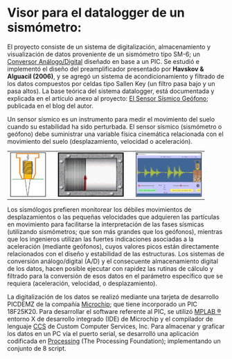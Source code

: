 # Visor para el datalogger de un sismómetro:

El proyecto consiste de un sistema de digitalización, almacenamiento y visualización de datos proveniente de un sismómetro tipo SM-6; un [Conversor Análogo/Digital](https://github.com/rommeljose/Conversor-A-D) diseñado en base a un PIC. Se estudió e implementó el diseño del preamplificador presentado por **Havskov & Alguacil (2006)**, y se agregó un sistema de acondicionamiento y filtrado de los datos compuestos por celdas tipo Sallen Key (un filtro pasa bajo y un pasa altos). La base teórica del sistema datalogger, está documentada y explicada en el artículo anexo al proyecto: [El Sensor Sísmico Geófono](http://tecnologiacumanesa.blogspot.com/2015/05/el-sensor-sismico-geofono.html); publicada en el blog del autor.

Un sensor sísmico es un instrumento para medir el movimiento del suelo cuando su estabilidad ha sido perturbada. El sensor sísmico (sismómetro o geófono) debe suministrar una variable física cinemática relacionada con el movimiento del suelo (desplazamiento, velocidad o aceleración).

<table class="default">
  <tr>
    <td><img src="data/interior_geofono.png" border="1" alt="Este es el ejemplo de un texto alternativo" width="80" height="100"></td>
     <td></td>
    <td><img src="data/sismografo.gif" border="1" alt="Este es el ejemplo de un texto alternativo" width="150" height="100"></td>
    <td></td>
    <td><img src="data/Datos_tiempo_real.JPG" border="1" alt="Este es el ejemplo de un texto alternativo" width="150" height="100"></td>
  </tr>
</table>

Los sismólogos prefieren monitorear los débiles movimientos de desplazamientos o las pequeñas velocidades que adquieren las partículas en movimiento para facilitarse la interpretación de las fases sísmicas (utilizando sismómetros; que son más grandes que los geófonos), mientras que los ingenieros utilizan las fuertes indicaciones asociadas a la aceleración (mediante geófonos), cuyos valores picos están directamente relacionados con el diseño y estabilidad de las estructuras. Los sistemas de conversión análogo/digital (A/D) y el consecuente almacenamiento digital de los datos, hacen posible ejecutar con rapidez las rutinas de cálculo y filtrado para la conversión de esos datos en el parámetro específico que se requiera (aceleración, velocidad, o desplazamiento).

La digitalización de los datos se realizó mediante una tarjeta de desarrollo PICDEMZ de la compañía [Microchip](https://www.microchip.com/); que tiene incorporado un PIC 18F25K20. Para desarrollar el software referente al PIC, se utilizó [MPLAB ®](https://www.microchip.com/en-us/development-tools-tools-and-software/mplab-x-ide) entorno X de desarrollo integrado (IDE) de Microchip y el compilador de lenguaje [CCS](http://www.ccsinfo.com/content.php?page=compilers) de Custom Computer Services, Inc. Para almacenar y graficar los datos en un PC vía el puerto serial, se desarrolló una aplicación codificada en [Processing](https://processing.org/) (The Processing Foundation); implementando un conjunto de 8 script. 
